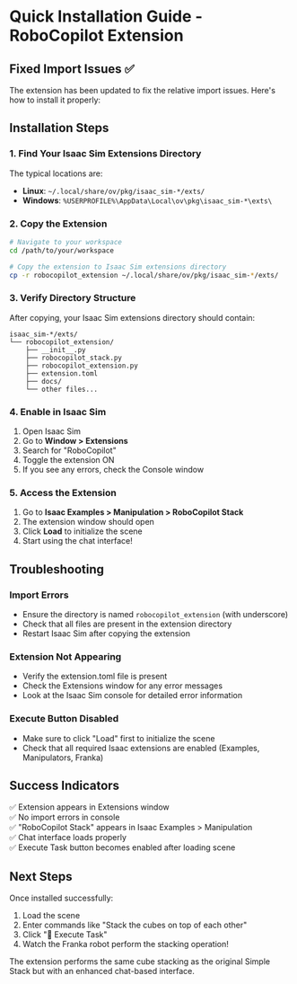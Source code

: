 # Quick Installation Guide - RoboCopilot Extension

## Fixed Import Issues ✅

The extension has been updated to fix the relative import issues. Here's how to install it properly:

## Installation Steps

### 1. Find Your Isaac Sim Extensions Directory

The typical locations are:
- **Linux**: `~/.local/share/ov/pkg/isaac_sim-*/exts/`
- **Windows**: `%USERPROFILE%\AppData\Local\ov\pkg\isaac_sim-*\exts\`

### 2. Copy the Extension

```bash
# Navigate to your workspace
cd /path/to/your/workspace

# Copy the extension to Isaac Sim extensions directory
cp -r robocopilot_extension ~/.local/share/ov/pkg/isaac_sim-*/exts/
```

### 3. Verify Directory Structure

After copying, your Isaac Sim extensions directory should contain:
```
isaac_sim-*/exts/
└── robocopilot_extension/
    ├── __init__.py
    ├── robocopilot_stack.py
    ├── robocopilot_extension.py
    ├── extension.toml
    ├── docs/
    └── other files...
```

### 4. Enable in Isaac Sim

1. Open Isaac Sim
2. Go to **Window > Extensions**
3. Search for "RoboCopilot"
4. Toggle the extension ON
5. If you see any errors, check the Console window

### 5. Access the Extension

1. Go to **Isaac Examples > Manipulation > RoboCopilot Stack**
2. The extension window should open
3. Click **Load** to initialize the scene
4. Start using the chat interface!

## Troubleshooting

### Import Errors
- Ensure the directory is named `robocopilot_extension` (with underscore)
- Check that all files are present in the extension directory
- Restart Isaac Sim after copying the extension

### Extension Not Appearing
- Verify the extension.toml file is present
- Check the Extensions window for any error messages
- Look at the Isaac Sim console for detailed error information

### Execute Button Disabled
- Make sure to click "Load" first to initialize the scene
- Check that all required Isaac extensions are enabled (Examples, Manipulators, Franka)

## Success Indicators

✅ Extension appears in Extensions window  
✅ No import errors in console  
✅ "RoboCopilot Stack" appears in Isaac Examples > Manipulation  
✅ Chat interface loads properly  
✅ Execute Task button becomes enabled after loading scene  

## Next Steps

Once installed successfully:
1. Load the scene
2. Enter commands like "Stack the cubes on top of each other"
3. Click "🚀 Execute Task"
4. Watch the Franka robot perform the stacking operation!

The extension performs the same cube stacking as the original Simple Stack but with an enhanced chat-based interface. 